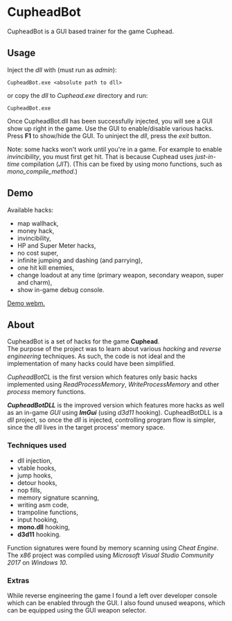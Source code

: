 # CupheadBot

CupheadBot is a GUI based trainer for the game Cuphead.

## Usage

Inject the _dll_ with (must run as _admin_):  

```
CupheadBot.exe <absolute path to dll>
```

or copy the _dll_ to _Cuphead.exe_ directory and run:  
```
CupheadBot.exe
```

Once CupheadBot.dll has been successfully injected, you will see a GUI show up right in the game. Use the GUI to enable/disable various hacks. Press **F1** to show/hide the GUI. To uninject the _dll_, press the _exit_ button.

Note: some hacks won't work until you're in a game. For example to enable _invincibility_, you must first get hit. That is because Cuphead uses _just-in-time_ compilation (_JIT_). (This can be fixed by using mono functions, such as _mono_compile_method_.)

## Demo

Available hacks:
  * map wallhack,
  * money hack,
  * invincibility,
  * HP and Super Meter hacks,
  * no cost super,
  * infinite jumping and dashing (and parrying),
  * one hit kill enemies,
  * change loadout at any time (primary weapon, secondary weapon, super and charm),
  * show in-game debug console.

[Demo webm.](./demo.webm)

## About

CupheadBot is a set of hacks for the game **Cuphead**.  
The purpose of the project was to learn about various _hacking_ and _reverse engineering_ techniques. As such, the code is not ideal and the implementation of many hacks could have been simplified.   

_CupheadBotCL_ is the first version which features only basic hacks implemented using _ReadProcessMemory_, _WriteProcessMemory_ and other _process_ memory functions.  

_**CupheadBotDLL**_ is the improved version which features more hacks as well as an in-game _GUI_ using _**ImGui**_ (using _d3d11_ hooking). CupheadBotDLL is a _dll_ project, so once the _dll_ is injected, controlling program flow is simpler, since the _dll_ lives in the target process' memory space. 

### Techniques used  
  * dll injection,
  * vtable hooks,
  * jump hooks,
  * detour hooks,
  * nop fills,
  * memory signature scanning,
  * writing asm code,
  * trampoline functions,
  * input hooking,
  * **mono.dll** hooking,
  * **d3d11** hooking.
  
Function signatures were found by memory scanning using _Cheat Engine_.   
The _x86_ project was compiled using _Microsoft Visual Studio Community 2017_ on _Windows 10_.

### Extras

While reverse engineering the game I found a left over developer console which can be enabled through the GUI. I also found unused weapons, which can be equipped using the GUI weapon selector.